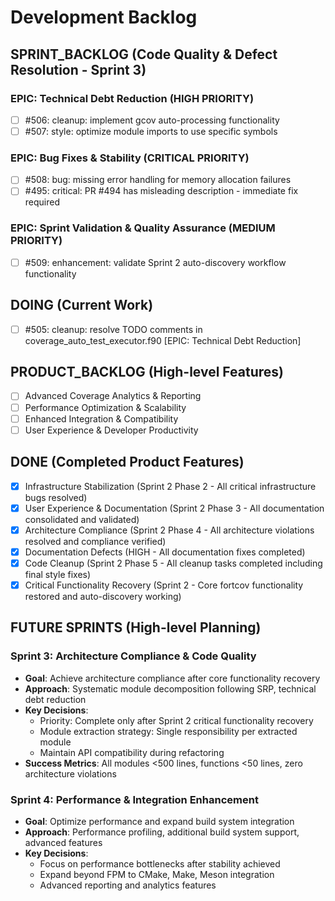 # Development Backlog

## SPRINT_BACKLOG (Code Quality & Defect Resolution - Sprint 3)

### EPIC: Technical Debt Reduction (HIGH PRIORITY)
- [ ] #506: cleanup: implement gcov auto-processing functionality
- [ ] #507: style: optimize module imports to use specific symbols

### EPIC: Bug Fixes & Stability (CRITICAL PRIORITY)
- [ ] #508: bug: missing error handling for memory allocation failures
- [ ] #495: critical: PR #494 has misleading description - immediate fix required

### EPIC: Sprint Validation & Quality Assurance (MEDIUM PRIORITY)
- [ ] #509: enhancement: validate Sprint 2 auto-discovery workflow functionality

## DOING (Current Work)
- [ ] #505: cleanup: resolve TODO comments in coverage_auto_test_executor.f90 [EPIC: Technical Debt Reduction]

## PRODUCT_BACKLOG (High-level Features)
- [ ] Advanced Coverage Analytics & Reporting
- [ ] Performance Optimization & Scalability  
- [ ] Enhanced Integration & Compatibility
- [ ] User Experience & Developer Productivity

## DONE (Completed Product Features)
- [x] Infrastructure Stabilization (Sprint 2 Phase 2 - All critical infrastructure bugs resolved)
- [x] User Experience & Documentation (Sprint 2 Phase 3 - All documentation consolidated and validated)
- [x] Architecture Compliance (Sprint 2 Phase 4 - All architecture violations resolved and compliance verified)
- [x] Documentation Defects (HIGH - All documentation fixes completed)
- [x] Code Cleanup (Sprint 2 Phase 5 - All cleanup tasks completed including final style fixes)
- [x] Critical Functionality Recovery (Sprint 2 - Core fortcov functionality restored and auto-discovery working)

## FUTURE SPRINTS (High-level Planning)

### Sprint 3: Architecture Compliance & Code Quality
- **Goal**: Achieve architecture compliance after core functionality recovery
- **Approach**: Systematic module decomposition following SRP, technical debt reduction
- **Key Decisions**: 
  - Priority: Complete only after Sprint 2 critical functionality recovery
  - Module extraction strategy: Single responsibility per extracted module
  - Maintain API compatibility during refactoring
- **Success Metrics**: All modules <500 lines, functions <50 lines, zero architecture violations

### Sprint 4: Performance & Integration Enhancement  
- **Goal**: Optimize performance and expand build system integration
- **Approach**: Performance profiling, additional build system support, advanced features
- **Key Decisions**:
  - Focus on performance bottlenecks after stability achieved
  - Expand beyond FPM to CMake, Make, Meson integration
  - Advanced reporting and analytics features